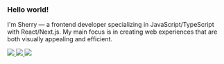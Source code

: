 ### Hello world!
I'm Sherry — a frontend developer specializing in JavaScript/TypeScript with React/Next.js. My main focus is in creating web experiences that are both visually appealing and efficient. 

<p>
<a href="https://www.linkedin.com/in/shyusu4" target="blank"><img src="https://img.shields.io/badge/LinkedIn-0077B5?style=for-the-badge&logo=linkedin&logoColor=white">
<a href="https://x.com/shyusu4" target="blank"><img src="https://img.shields.io/badge/X-000000?style=for-the-badge&logo=x&logoColor=white">
<a href="mailto: shyusupova4@gmail.com" target="blank"><img src="https://img.shields.io/badge/Gmail-D14836?style=for-the-badge&logo=gmail&logoColor=white">
</p>
